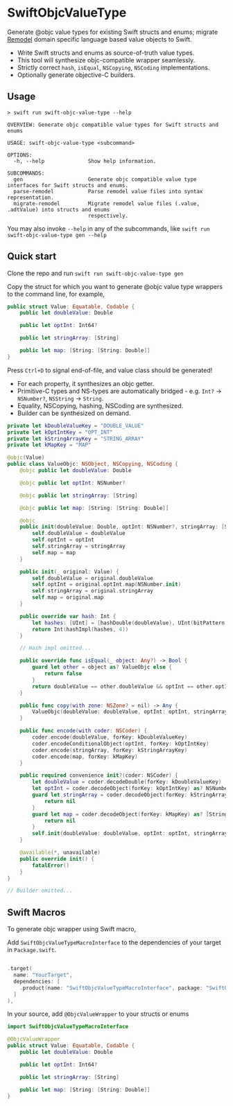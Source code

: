 # SwiftObjcValueType

Generate @objc value types for existing Swift structs and enums; migrate [Remodel](https://github.com/facebookarchive/remodel) domain specific language based value objects to Swift.

- Write Swift structs and enums as source-of-truth value types.
- This tool will synthesize objc-compatible wrapper seamlessly.
- Strictly correct `hash`, `isEqual`, `NSCopying`, `NSCoding` implementations.
- Optionally generate objective-C builders.

## Usage
```
> swift run swift-objc-value-type --help

OVERVIEW: Generate objc compatible value types for Swift structs and enums

USAGE: swift-objc-value-type <subcommand>

OPTIONS:
  -h, --help              Show help information.

SUBCOMMANDS:
  gen                     Generate objc compatible value type interfaces for Swift structs and enums.
  parse-remodel           Parse remodel value files into syntax representation.
  migrate-remodel         Migrate remodel value files (.value, .adtValue) into structs and enums
                          respectively.

```
You may also invoke `--help` in any of the subcommands, like `swift run swift-objc-value-type gen --help`

## Quick start

Clone the repo and run `swift run swift-objc-value-type gen`

Copy the struct for which you want to generate @objc value type wrappers to the command line, for example,

```swift
public struct Value: Equatable, Codable {
    public let doubleValue: Double

    public let optInt: Int64?

    public let stringArray: [String]

    public let map: [String: [String: Double]]
}

```

Press `Ctrl+D` to signal end-of-file, and value class should be generated!
- For each property, it synthesizes an objc getter.
- Primitive-C types and NS-types are automatically bridged - e.g. `Int?` -> `NSNumber?`, `NSString` -> `String`.
- Equality, NSCopying, hashing, NSCoding are synthesized.
- Builder can be synthesized on demand.

```swift
private let kDoubleValueKey = "DOUBLE_VALUE"
private let kOptIntKey = "OPT_INT"
private let kStringArrayKey = "STRING_ARRAY"
private let kMapKey = "MAP"

@objc(Value)
public class ValueObjc: NSObject, NSCopying, NSCoding {
    @objc public let doubleValue: Double

    @objc public let optInt: NSNumber?

    @objc public let stringArray: [String]

    @objc public let map: [String: [String: Double]]

    @objc
    public init(doubleValue: Double, optInt: NSNumber?, stringArray: [String], map: [String: [String: Double]]) {
        self.doubleValue = doubleValue
        self.optInt = optInt
        self.stringArray = stringArray
        self.map = map
    }

    public init(_ original: Value) {
        self.doubleValue = original.doubleValue
        self.optInt = original.optInt.map(NSNumber.init)
        self.stringArray = original.stringArray
        self.map = original.map
    }

    public override var hash: Int {
        let hashes: [UInt] = [hashDouble(doubleValue), UInt(bitPattern: abs(optInt ?? 0)), UInt(bitPattern: (stringArray as NSArray).hash), UInt(bitPattern: map.hash)]
        return Int(hashImpl(hashes, 4))
    }

    // Hash impl omitted...

    public override func isEqual(_ object: Any?) -> Bool {
        guard let other = object as? ValueObjc else {
            return false
        }
        return doubleValue == other.doubleValue && optInt == other.optInt && stringArray == other.stringArray && map == other.map
    }

    public func copy(with zone: NSZone? = nil) -> Any {
        ValueObjc(doubleValue: doubleValue, optInt: optInt, stringArray: stringArray, map: map)
    }

    public func encode(with coder: NSCoder) {
        coder.encode(doubleValue, forKey: kDoubleValueKey)
        coder.encodeConditionalObject(optInt, forKey: kOptIntKey)
        coder.encode(stringArray, forKey: kStringArrayKey)
        coder.encode(map, forKey: kMapKey)
    }

    public required convenience init?(coder: NSCoder) {
        let doubleValue = coder.decodeDouble(forKey: kDoubleValueKey)
        let optInt = coder.decodeObject(forKey: kOptIntKey) as? NSNumber
        guard let stringArray = coder.decodeObject(forKey: kStringArrayKey) as? [String] else {
            return nil
        }
        guard let map = coder.decodeObject(forKey: kMapKey) as? [String: [String: Double]] else {
            return nil
        }
        self.init(doubleValue: doubleValue, optInt: optInt, stringArray: stringArray, map: map)
    }

    @available(*, unavailable)
    public override init() {
        fatalError()
    }
}

// Builder omitted...

```

## Swift Macros

To generate objc wrapper using Swift macro,

Add `SwiftObjcValueTypeMacroInterface` to the dependencies of your target in `Package.swift`.
```swift

.target(
  name: "YourTarget",
  dependencies: [
    .product(name: "SwiftObjcValueTypeMacroInterface", package: "SwiftObjcValueType"),
  ]
),

```

In your source, add `@ObjcValueWrapper` to your structs or enums
```swift
import SwiftObjcValueTypeMacroInterface

@ObjcValueWrapper
public struct Value: Equatable, Codable {
    public let doubleValue: Double

    public let optInt: Int64?

    public let stringArray: [String]

    public let map: [String: [String: Double]]
}
```
